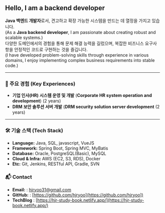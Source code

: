 ## Hello, I am a backend developer

**Java 백엔드 개발자**로서, 견고하고 확장 가능한 시스템을 만드는 데 열정을 가지고 있습니다.   
(As a **Java backend developer**, I am passionate about creating robust and scalable systems.)  
다양한 도메인에서의 경험을 통해 문제 해결 능력을 길렀으며,
복잡한 비즈니스 요구사항을 안정적인 코드로 구현하는 것을 즐깁니다.  
(I have developed problem-solving skills through experience in various domains, 
I enjoy implementing complex business requirements into stable code.)

---

### 🚀 주요 경험 (Key Experiences)
*   **기업 인사(HR) 시스템 운영 및 개발** (**Corporate HR system operation and development**) (2 years)
*   **DRM 보안 솔루션 서버 개발** (**DRM security solution server development** (2 years)

---

### 🛠️ 기술 스택 (Tech Stack)
*   **Language:** Java, SQL, javascript, VueJS
*   **Framework:** Spring Boot, Spring MVC, MyBatis
*   **Database:** Oracle, PostgreSQL(Basic), MySQL
*   **Cloud & Infra:** AWS (EC2, S3, RDS), Docker
*   **Etc:** Git, Jenkins, RESTful API, Gradle, SVN

### 📬 Contact
*   **Email:** : [hjryoo31@gmail.com](hjryoo31@gmail.com])
*   **GitHub:** : [https://github.com/hjryoo](https://github.com/hjryoo])
*   **TechBlog** : [https://hjr-study-book.netlify.app/](https://hjr-study-book.netlify.app/)
